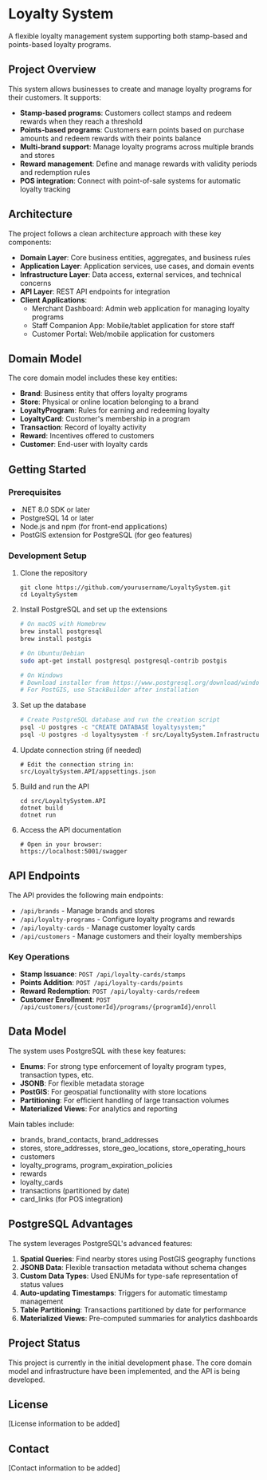 # Loyalty System

A flexible loyalty management system supporting both stamp-based and points-based loyalty programs.

## Project Overview

This system allows businesses to create and manage loyalty programs for their customers. It supports:

- **Stamp-based programs**: Customers collect stamps and redeem rewards when they reach a threshold
- **Points-based programs**: Customers earn points based on purchase amounts and redeem rewards with their points balance
- **Multi-brand support**: Manage loyalty programs across multiple brands and stores
- **Reward management**: Define and manage rewards with validity periods and redemption rules
- **POS integration**: Connect with point-of-sale systems for automatic loyalty tracking

## Architecture

The project follows a clean architecture approach with these key components:

- **Domain Layer**: Core business entities, aggregates, and business rules
- **Application Layer**: Application services, use cases, and domain events
- **Infrastructure Layer**: Data access, external services, and technical concerns
- **API Layer**: REST API endpoints for integration
- **Client Applications**:
  - Merchant Dashboard: Admin web application for managing loyalty programs
  - Staff Companion App: Mobile/tablet application for store staff
  - Customer Portal: Web/mobile application for customers

## Domain Model

The core domain model includes these key entities:

- **Brand**: Business entity that offers loyalty programs
- **Store**: Physical or online location belonging to a brand
- **LoyaltyProgram**: Rules for earning and redeeming loyalty
- **LoyaltyCard**: Customer's membership in a program
- **Transaction**: Record of loyalty activity
- **Reward**: Incentives offered to customers
- **Customer**: End-user with loyalty cards

## Getting Started

### Prerequisites

- .NET 8.0 SDK or later
- PostgreSQL 14 or later
- Node.js and npm (for front-end applications)
- PostGIS extension for PostgreSQL (for geo features)

### Development Setup

1. Clone the repository
   ```
   git clone https://github.com/yourusername/LoyaltySystem.git
   cd LoyaltySystem
   ```

2. Install PostgreSQL and set up the extensions
   ```bash
   # On macOS with Homebrew
   brew install postgresql
   brew install postgis
   
   # On Ubuntu/Debian
   sudo apt-get install postgresql postgresql-contrib postgis
   
   # On Windows
   # Download installer from https://www.postgresql.org/download/windows/
   # For PostGIS, use StackBuilder after installation
   ```

3. Set up the database
   ```bash
   # Create PostgreSQL database and run the creation script
   psql -U postgres -c "CREATE DATABASE loyaltysystem;"
   psql -U postgres -d loyaltysystem -f src/LoyaltySystem.Infrastructure/Data/Scripts/CreatePostgresDatabase.sql
   ```

4. Update connection string (if needed)
   ```
   # Edit the connection string in:
   src/LoyaltySystem.API/appsettings.json
   ```

5. Build and run the API
   ```
   cd src/LoyaltySystem.API
   dotnet build
   dotnet run
   ```

6. Access the API documentation
   ```
   # Open in your browser:
   https://localhost:5001/swagger
   ```

## API Endpoints

The API provides the following main endpoints:

- `/api/brands` - Manage brands and stores
- `/api/loyalty-programs` - Configure loyalty programs and rewards
- `/api/loyalty-cards` - Manage customer loyalty cards
- `/api/customers` - Manage customers and their loyalty memberships

### Key Operations

- **Stamp Issuance**: `POST /api/loyalty-cards/stamps`
- **Points Addition**: `POST /api/loyalty-cards/points`
- **Reward Redemption**: `POST /api/loyalty-cards/redeem`
- **Customer Enrollment**: `POST /api/customers/{customerId}/programs/{programId}/enroll`

## Data Model

The system uses PostgreSQL with these key features:
- **Enums**: For strong type enforcement of loyalty program types, transaction types, etc.
- **JSONB**: For flexible metadata storage
- **PostGIS**: For geospatial functionality with store locations
- **Partitioning**: For efficient handling of large transaction volumes
- **Materialized Views**: For analytics and reporting

Main tables include:
- brands, brand_contacts, brand_addresses
- stores, store_addresses, store_geo_locations, store_operating_hours
- customers
- loyalty_programs, program_expiration_policies
- rewards
- loyalty_cards
- transactions (partitioned by date)
- card_links (for POS integration)

## PostgreSQL Advantages

The system leverages PostgreSQL's advanced features:

1. **Spatial Queries**: Find nearby stores using PostGIS geography functions
2. **JSONB Data**: Flexible transaction metadata without schema changes
3. **Custom Data Types**: Used ENUMs for type-safe representation of status values
4. **Auto-updating Timestamps**: Triggers for automatic timestamp management
5. **Table Partitioning**: Transactions partitioned by date for performance
6. **Materialized Views**: Pre-computed summaries for analytics dashboards

## Project Status

This project is currently in the initial development phase. The core domain model and infrastructure have been implemented, and the API is being developed.

## License

[License information to be added]

## Contact

[Contact information to be added] 